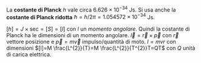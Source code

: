 La **costante di Planck** $h$ vale circa $6.626\times10^{-34}$ Js. Si usa anche la **costante di Planck ridotta** $\hbar=h/2\pi=1.054572\times10^{-34}$ Js.

$[h] = J\times\mbox{sec}=[S]=[l]$ con $l$ un *momento angolare*. Quindi la costante di Planck ha le dimensioni di un momento angolare.
$\vec{l}=\vec{r}\times\vec{p}$ con $\vec{r}$ vettore posizione e $\vec{p}=m\vec{v}$ impulso/quantità di moto.
$l=mvr$ con dimensioni $[l]=M \frac{L^{2}}{T}=M \frac{L^{2}}{T^{2}}T=QT$ con $Q$ unità di carica elettrica.